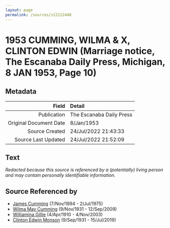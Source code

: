 ```yaml
---
layout: page
permalink: /sources/s12112448
---
```


# 1953 CUMMING, WILMA & X, CLINTON EDWIN (Marriage notice, The Escanaba Daily Press, Michigan, 8 JAN 1953, Page 10)

## Metadata
Field | Detail
---:|:---
Publication | The Escanaba Daily Press
Original Document Date | 8/Jan/1953
Source Created | 24/Jul/2022 21:43:33
Source Last Updated | 24/Jul/2022 21:52:09

## Text

_Redacted because this source is referenced by a (potentially) living person and may contain personally identifiable information._

## Source Referenced by

* [James Cumming](../people/@492889@-james-cumming-b1894-11-7-d1975-7-2.md) (7/Nov/1894 - 2/Jul/1975)
* [Wilma May Cumming](../people/@74680609@-wilma-may-cumming-b1931-11-9-d2009-9-12.md) (9/Nov/1931 - 12/Sep/2009)
* [Williamina Gillie](../people/@23770336@-williamina-gillie-b1910-4-4-d2003-11-4.md) (4/Apr/1910 - 4/Nov/2003)
* [Clinton Edwin Monson](../people/@24393948@-clinton-edwin-monson-b1931-9-9-d2019-7-15.md) (9/Sep/1931 - 15/Jul/2019)
